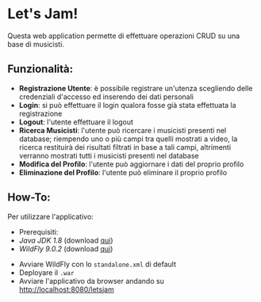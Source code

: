 # Let's Jam!
Questa web application permette di effettuare operazioni CRUD su una base di musicisti.

## Funzionalità:
- **Registrazione Utente**: è possibile registrare un'utenza scegliendo delle credenziali d'accesso ed inserendo dei dati personali
- **Login**: si può effettuare il login qualora fosse già stata effettuata la registrazione
- **Logout**: l'utente effettuare il logout
- **Ricerca Musicisti**: l'utente può ricercare i musicisti presenti nel database; riempendo uno o più campi tra quelli mostrati a video, la ricerca restituirà dei risultati filtrati in base a tali campi, altrimenti verranno mostrati tutti i musicisti presenti nel database
- **Modifica del Profilo**: l'utente può aggiornare i dati del proprio profilo
- **Eliminazione del Profilo**: l'utente può eliminare il proprio profilo

## How-To:
Per utilizzare l'applicativo:
- Prerequisiti:
 - _Java JDK 1.8_ (download [qui](https://www.oracle.com/technetwork/java/javase/downloads/jdk8-downloads-2133151.html))
 - _WildFly 9.0.2_ (download [qui](https://download.jboss.org/wildfly/9.0.2.Final/wildfly-9.0.2.Final.zip))

* Avviare WildFly con lo `standalone.xml` di default
* Deployare il `.war`
* Avviare l'applicativo da browser andando su [http://localhost:8080/letsjam](http://localhost:8080/letsjam)